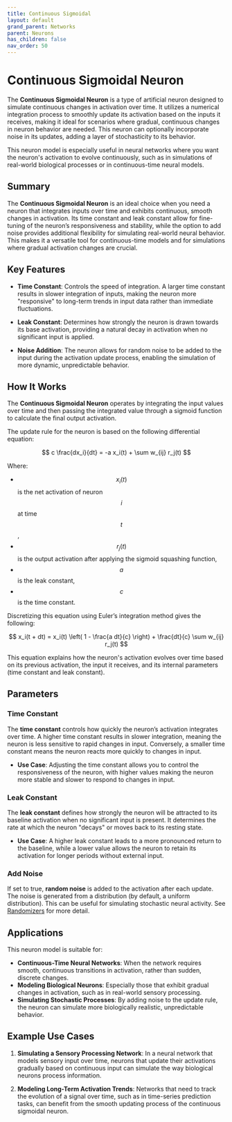 ```yaml
---
title: Continuous Sigmoidal
layout: default
grand_parent: Networks
parent: Neurons
has_children: false
nav_order: 50
---
```


# Continuous Sigmoidal Neuron

The **Continuous Sigmoidal Neuron** is a type of artificial neuron designed to simulate continuous changes in activation over time. It utilizes a numerical integration process to smoothly update its activation based on the inputs it receives, making it ideal for scenarios where gradual, continuous changes in neuron behavior are needed. This neuron can optionally incorporate noise in its updates, adding a layer of stochasticity to its behavior.

This neuron model is especially useful in neural networks where you want the neuron's activation to evolve continuously, such as in simulations of real-world biological processes or in continuous-time neural models.

## Summary

The **Continuous Sigmoidal Neuron** is an ideal choice when you need a neuron that integrates inputs over time and exhibits continuous, smooth changes in activation. Its time constant and leak constant allow for fine-tuning of the neuron’s responsiveness and stability, while the option to add noise provides additional flexibility for simulating real-world neural behavior. This makes it a versatile tool for continuous-time models and for simulations where gradual activation changes are crucial.

## Key Features

- **Time Constant**: Controls the speed of integration. A larger time constant results in slower integration of inputs, making the neuron more "responsive" to long-term trends in input data rather than immediate fluctuations.
  
- **Leak Constant**: Determines how strongly the neuron is drawn towards its base activation, providing a natural decay in activation when no significant input is applied.

- **Noise Addition**: The neuron allows for random noise to be added to the input during the activation update process, enabling the simulation of more dynamic, unpredictable behavior.

## How It Works

The **Continuous Sigmoidal Neuron** operates by integrating the input values over time and then passing the integrated value through a sigmoid function to calculate the final output activation.

The update rule for the neuron is based on the following differential equation:

$$
c \frac{dx_i}{dt} = -a x_i(t) + \sum w_{ij} r_j(t)
$$

Where:
- $$ x_i(t) $$ is the net activation of neuron $$ i $$ at time $$ t $$,
- $$ r_j(t) $$ is the output activation after applying the sigmoid squashing function,
- $$ a $$ is the leak constant,
- $$ c $$ is the time constant.

Discretizing this equation using Euler’s integration method gives the following:

$$
x_i(t + dt) = x_i(t) \left( 1 - \frac{a dt}{c} \right) + \frac{dt}{c} \sum w_{ij} r_j(t)
$$

This equation explains how the neuron's activation evolves over time based on its previous activation, the input it receives, and its internal parameters (time constant and leak constant).

## Parameters

### Time Constant
The **time constant** controls how quickly the neuron’s activation integrates over time. A higher time constant results in slower integration, meaning the neuron is less sensitive to rapid changes in input. Conversely, a smaller time constant means the neuron reacts more quickly to changes in input.

- **Use Case**: Adjusting the time constant allows you to control the responsiveness of the neuron, with higher values making the neuron more stable and slower to respond to changes in input.

### Leak Constant
The **leak constant** defines how strongly the neuron will be attracted to its baseline activation when no significant input is present. It determines the rate at which the neuron "decays" or moves back to its resting state.

- **Use Case**: A higher leak constant leads to a more pronounced return to the baseline, while a lower value allows the neuron to retain its activation for longer periods without external input.

### Add Noise
If set to true, **random noise** is added to the activation after each update. The noise is generated from a distribution (by default, a uniform distribution). This can be useful for simulating stochastic neural activity. See [Randomizers](/docs/utilities/randomizers) for more detail.

## Applications

This neuron model is suitable for:
- **Continuous-Time Neural Networks**: When the network requires smooth, continuous transitions in activation, rather than sudden, discrete changes.
- **Modeling Biological Neurons**: Especially those that exhibit gradual changes in activation, such as in real-world sensory processing.
- **Simulating Stochastic Processes**: By adding noise to the update rule, the neuron can simulate more biologically realistic, unpredictable behavior.

## Example Use Cases

1. **Simulating a Sensory Processing Network**: In a neural network that models sensory input over time, neurons that update their activations gradually based on continuous input can simulate the way biological neurons process information.
   
2. **Modeling Long-Term Activation Trends**: Networks that need to track the evolution of a signal over time, such as in time-series prediction tasks, can benefit from the smooth updating process of the continuous sigmoidal neuron.



